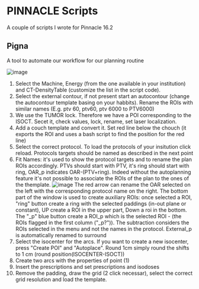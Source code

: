 # PINNACLE Scripts

A couple of scripts I wrote for Pinnacle 16.2

## Pigna
A tool to automate our workflow for our planning routine

![image](https://github.com/user-attachments/assets/c2ca15a2-3456-49b9-a956-58a45aff7da7)

1) Select the Machine, Energy (from the one available in your institution) and CT-DensityTable (customize the list in the script code).
2) Select the external contour, if not present start an autocontour (change the autocontour template basing on your habbits). Rename the ROIs with similar names (E.g. ptv 60, ptv60, ptv 6000 to PTV6000)
3) We use the TUMOR lock. Therefore we have a POI corresponding to the ISOCT. Secet it, check values, lock, rename, set laser localization.
4) Add a couch template and convert it. Set red line below the chouch (it exports the ROI and uses a bash script to find the position for the red line)
5) Select the correct protocol. To load the protocols of your insitution click reload. Protocols targets should be named as described in the next point
6) Fit Names: it's used to show the protocol targets and to rename the plan ROIs accordingly. PTVs should start with PTV, it's ring should start with ring, OAR_p indicates OAR-(PTV+ring). Indeed without the autoplanning feature it's not possible to associate the ROIs of the plan to the ones of the themplate.
![image](https://github.com/user-attachments/assets/616d0d97-0403-4703-8161-fbb2422e3f8c)
The red arrow can rename the OAR selected on the left with the corresponding protocol name on the right.
The bottom part of the window is used to create auxiliary ROIs: once selected a ROI, "ring" button create a ring with the selected paddings (in-out plane or constant), UP create a ROI in the upper part, Down a roi in the bottom.
The "_p" blue button create a ROI_p which is the selected ROI - (the ROIs flagged in the first column ("_p?")). The subtraction considers the ROIs selected in the menu and not the names in the protocol.
External_p is automatically renamed to surround
8) Select the isocenter for the arcs. If you want to create a new isocenter, press "Create POI" and "Autoplace". Round 1cm simply round the shifts to 1 cm (round position(ISOCENTER-ISOCT))
9) Create two arcs with the properties of point (1)
10) Insert the prescriptions and set prescriptions and isodoses
11) Remove the padding, draw the grid (2 click necessar), select the correct grid resolution and load the template.


